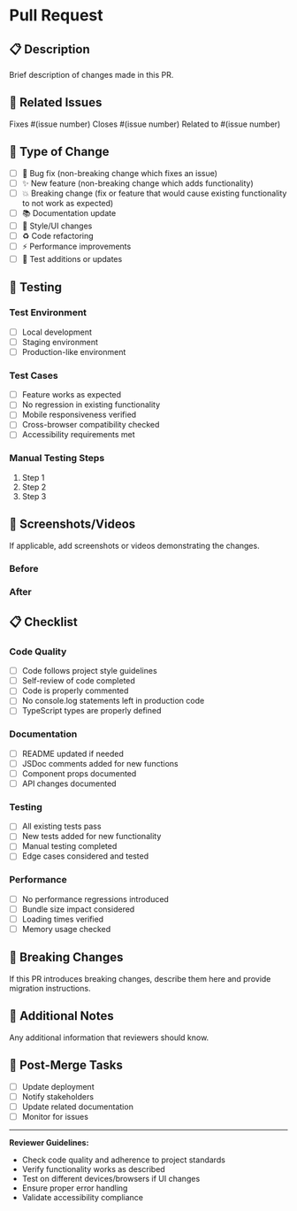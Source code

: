 # Pull Request

## 📋 Description

Brief description of changes made in this PR.

## 🔗 Related Issues

Fixes #(issue number)
Closes #(issue number)
Related to #(issue number)

## 🎯 Type of Change

- [ ] 🐛 Bug fix (non-breaking change which fixes an issue)
- [ ] ✨ New feature (non-breaking change which adds functionality)
- [ ] 💥 Breaking change (fix or feature that would cause existing functionality to not work as expected)
- [ ] 📚 Documentation update
- [ ] 🎨 Style/UI changes
- [ ] ♻️ Code refactoring
- [ ] ⚡ Performance improvements
- [ ] 🧪 Test additions or updates

## 🧪 Testing

### Test Environment
- [ ] Local development
- [ ] Staging environment
- [ ] Production-like environment

### Test Cases
- [ ] Feature works as expected
- [ ] No regression in existing functionality
- [ ] Mobile responsiveness verified
- [ ] Cross-browser compatibility checked
- [ ] Accessibility requirements met

### Manual Testing Steps
1. Step 1
2. Step 2
3. Step 3

## 📸 Screenshots/Videos

If applicable, add screenshots or videos demonstrating the changes.

### Before
<!-- Screenshot of before state -->

### After
<!-- Screenshot of after state -->

## 📋 Checklist

### Code Quality
- [ ] Code follows project style guidelines
- [ ] Self-review of code completed
- [ ] Code is properly commented
- [ ] No console.log statements left in production code
- [ ] TypeScript types are properly defined

### Documentation
- [ ] README updated if needed
- [ ] JSDoc comments added for new functions
- [ ] Component props documented
- [ ] API changes documented

### Testing
- [ ] All existing tests pass
- [ ] New tests added for new functionality
- [ ] Manual testing completed
- [ ] Edge cases considered and tested

### Performance
- [ ] No performance regressions introduced
- [ ] Bundle size impact considered
- [ ] Loading times verified
- [ ] Memory usage checked

## 🔄 Breaking Changes

If this PR introduces breaking changes, describe them here and provide migration instructions.

## 📝 Additional Notes

Any additional information that reviewers should know.

## 🎉 Post-Merge Tasks

- [ ] Update deployment
- [ ] Notify stakeholders
- [ ] Update related documentation
- [ ] Monitor for issues

---

**Reviewer Guidelines:**
- Check code quality and adherence to project standards
- Verify functionality works as described
- Test on different devices/browsers if UI changes
- Ensure proper error handling
- Validate accessibility compliance
